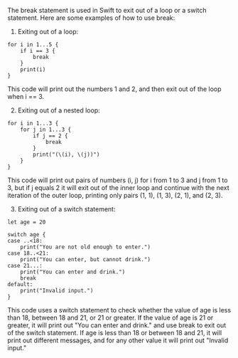 The break statement is used in Swift to exit out of a loop or a switch statement. Here are some examples of how to use break:

1. Exiting out of a loop:
```
for i in 1...5 {
    if i == 3 {
        break
    }
    print(i)
}
```
This code will print out the numbers 1 and 2, and then exit out of the loop when i == 3.

2. Exiting out of a nested loop:
```
for i in 1...3 {
    for j in 1...3 {
        if j == 2 {
            break
        }
        print("(\(i), \(j))")
    }
}
```
This code will print out pairs of numbers (i, j) for i from 1 to 3 and j from 1 to 3, but if j equals 2 it will exit out of the inner loop and continue with the next iteration of the outer loop, printing only pairs (1, 1), (1, 3), (2, 1), and (2, 3).

3. Exiting out of a switch statement:
```
let age = 20

switch age {
case ..<18:
    print("You are not old enough to enter.")
case 18..<21:
    print("You can enter, but cannot drink.")
case 21...:
    print("You can enter and drink.")
    break
default:
    print("Invalid input.")
}
```
This code uses a switch statement to check whether the value of age is less than 18, between 18 and 21, or 21 or greater. If the value of age is 21 or greater, it will print out "You can enter and drink." and use break to exit out of the switch statement. If age is less than 18 or between 18 and 21, it will print out different messages, and for any other value it will print out "Invalid input."